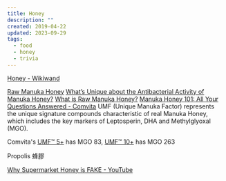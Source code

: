 ```yaml
---
title: Honey
description: ""
created: 2019-04-22
updated: 2023-09-29
tags:
  - food
  - honey
  - trivia
---
```


[Honey - Wikiwand](http://www.wikiwand.com/en/Honey)

[Raw Manuka Honey](https://rawmanukahoney.co.uk/)
[What’s Unique about the Antibacterial Activity of Manuka Honey?](https://rawmanukahoney.co.uk/manuka-honey/unique-antibacterial-activity-manuka-honey)
[What is Raw Manuka Honey?](https://rawmanukahoney.co.uk/raw-manuka-honey/what-is-raw-manuka-honey)
[Manuka Honey 101: All Your Questions Answered - Comvita](https://www.comvita.com/blog-article/manuka-honey-101/W5400009)
UMF (Unique Manuka Factor) represents the unique signature compounds characteristic of real Manuka Honey, which includes the key markers of Leptosperin, DHA and Methylglyoxal (MGO).

Comvita's [UMF™ 5+](https://www.comvita.com/product/umf%E2%84%A2-5-manuka-honey-17.6oz/H1472) has MGO 83, [UMF™ 10+](https://www.comvita.com/product/umf%E2%84%A2-10-manuka-honey-17.6oz/H1473) has MGO 263

Propolis 蜂膠

[Why Supermarket Honey is FAKE - YouTube](https://www.youtube.com/watch?v=lxXoG1ih1Pk)
